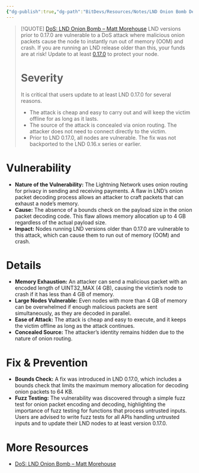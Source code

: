 ```yaml
---
{"dg-publish":true,"dg-path":"BitDevs/Resources/Notes/LND Onion Bomb Denial of Service - Matt Morehouse.md","permalink":"/bit-devs/resources/notes/lnd-onion-bomb-denial-of-service-matt-morehouse/","title":"LND Onion Bomb Denial of Service - Matt Morehouse","tags":["bitcoin","bitdevs","socratic-35","lightning"],"noteIcon":"3","created":"2024-05-17T11:15:07.840-10:00","updated":"2024-06-19T12:30:03.225-10:00"}
---
```




> [!QUOTE] [DoS: LND Onion Bomb – Matt Morehouse](https://morehouse.github.io/lightning/lnd-onion-bomb/)
> LND versions prior to 0.17.0 are vulnerable to a DoS attack where malicious onion packets cause the node to instantly run out of memory (OOM) and crash. If you are running an LND release older than this, your funds are at risk! Update to at least [0.17.0](https://github.com/lightningnetwork/lnd/releases/tag/v0.17.0-beta) to protect your node.
> # Severity
> It is critical that users update to at least LND 0.17.0 for several reasons.
> - The attack is cheap and easy to carry out and will keep the victim offline for as long as it lasts.
> - The source of the attack is concealed via onion routing. The attacker does not need to connect directly to the victim.
> - Prior to LND 0.17.0, all nodes are vulnerable. The fix was not backported to the LND 0.16.x series or earlier.

# Vulnerability
- **Nature of the Vulnerability:** The Lightning Network uses onion routing for privacy in sending and receiving payments. A flaw in LND’s onion packet decoding process allows an attacker to craft packets that can exhaust a node’s memory.
- **Cause:** The absence of a bounds check on the payload size in the onion packet decoding code. This flaw allows memory allocation up to 4 GB regardless of the actual payload size.
- **Impact:** Nodes running LND versions older than 0.17.0 are vulnerable to this attack, which can cause them to run out of memory (OOM) and crash.

# Details
- **Memory Exhaustion:** An attacker can send a malicious packet with an encoded length of UINT32_MAX (4 GB), causing the victim’s node to crash if it has less than 4 GB of memory.
- **Large Nodes Vulnerable:** Even nodes with more than 4 GB of memory can be overwhelmed if enough malicious packets are sent simultaneously, as they are decoded in parallel.
- **Ease of Attack:** The attack is cheap and easy to execute, and it keeps the victim offline as long as the attack continues.
- **Concealed Source:** The attacker’s identity remains hidden due to the nature of onion routing.

# Fix & Prevention
- **Bounds Check:** A fix was introduced in LND 0.17.0, which includes a bounds check that limits the maximum memory allocation for decoding onion packets to 64 KB.
- **Fuzz Testing:** The vulnerability was discovered through a simple fuzz test for onion packet encoding and decoding, highlighting the importance of fuzz testing for functions that process untrusted inputs. Users are advised to write fuzz tests for all APIs handling untrusted inputs and to update their LND nodes to at least version 0.17.0.

# More Resources
- [DoS: LND Onion Bomb – Matt Morehouse](https://morehouse.github.io/lightning/lnd-onion-bomb/)

